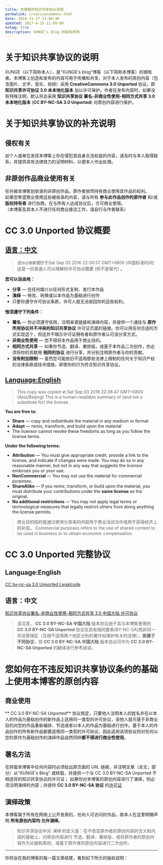 ```yaml
---
title: 本博客的知识共享协议说明
permalink: creativecommons.html
date: 2016-11-27 13:00:46
updated: 2017-4-25 11:00:00
notag: true
description: XUNGE's Blog 的版权声明
---
```


# 关于知识共享协议的说明

XUNGE（以下简称本人），是“XUNGE's blog”博客（以下简称本博客）的拥有者。本博客上创造和发布的内容可用于传播和共享，对于本人发布的原创内容（包含图片、文字、音乐、视频）采用 **CreativeCommons 3.0 Unported** 协议，即 **知识共享许可协议 3.0 未本地化版本** 加以许可保护。作者在发布内容时，如果没有特殊注明，默认将会采用 **知识共享协议 署名-非商业性使用-相同方式共享 3.0 未本地化版本** (**CC BY-NC-SA 3.0 Unported**) 对原创内容进行保护。

# 关于知识共享协议的补充说明

## 侵权有关

如个人或单位发现本博客上存在侵犯其自身合法权益的内容，请及时与本人取得联系，并提供具有法律效力的证明材料，以便本人作出处理。

## 非原创作品商业使用有关

任何被本博客划收录的非原创作品，原作者依然持有商业使用其作品的权利。  
如果您希望商业使用这些被收录的内容，请与所有 **参与此作品创作的原作者** 和/或 **版权持有者** 进行协商。在与所有人达成协议后，方可商业使用。  
（本博客及其本人不进行任何商业接洽工作，请自行与作者联系）

# CC 3.0 Unported 协议概要

## [语言：中文](https://creativecommons.org/licenses/by-nc-sa/3.0/deed.zh)

>该`协议摘要`摘抄于Sat Sep 03 2016 22:30:57 GMT+0800 (中国标准时间)
>这是一份普通人可以理解的许可协议概要 (但不是替代) 。

**您可以自由地：**

- **分享** — 在任何媒介以任何形式复制、发行本作品
- **演绎** — 修改、转换或以本作品为基础进行创作
- 只要你遵守许可协议条款，许可人就无法收回你的这些权利。

**惟须遵守下列条件：**

- **署名** — 你必须遵守信用，注明来源链接和演绎内容，并提供一个通往与 **原作所用协议并不冲突的知识共享协议** 许可证页面的链接。你可以用任何合适的方式实现这个，但这并不暗示许可证拥有者和原作者认可该分享方式。
- **非商业性使用** — 您不得将本作品用于商业目的。
- **相同方式共享** — 如果你节选、翻译、重排版，或基于本作品二次创作，你必须将你的贡献用 **相同的协议** 进行分享，并分别注明原作者与你的贡献。
- **没有附加限制** — 虽然您可能依旧不适用那些法律上限制的任何关于知识产权的法律条款或技术措施，即使你的行为符合知识共享协议。

## [Language:English](https://creativecommons.org/licenses/by-nc-sa/3.0/deed)

> This copy was copied at Sat Sep 03 2016 22:36:47 GMT+0800 (Asia/Beijing)
> This is a human-readable summary of (and not a substitute for) the license.

**You are free to:**

- **Share** — copy and redistribute the material in any medium or format
- **Adapt** — remix, transform, and build upon the material
- The licensor cannot revoke these freedoms as long as you follow the license terms.

**Under the following terms:**

- **Attribution** — You must give appropriate credit, provide a link to the license, and indicate if changes were made. You may do so in any reasonable manner, but not in any way that suggests the licensor endorses you or your use.
- **NonCommercial** — You may not use the material for commercial purposes.
- **ShareAlike** — If you remix, transform, or build upon the material, you must distribute your contributions under the **same license** as the original.
- **No additional restrictions** — You may not apply legal terms or technological measures that legally restrict others from doing anything the license permits.

> 商业目的指的是通过使用分享来的内容用于商业活动当中或用于获得经济上的补偿。
> Commercial purposes refers to the use of shared content to be used in business or to obtain economic compensation.

# CC 3.0 Unported 完整协议

## Language:English
[CC by-nc-sa 3.0 Unported Legalcode](https://creativecommons.org/licenses/by-nc-sa/3.0/legalcode)
## 语言：中文
[知识共享协议署名-非商业性使用-相同方式共享 3.0 中国大陆 许可协议](https://creativecommons.org/licenses/by-nc-sa/3.0/cn/legalcode)

> 请注意， **CC 3.0 BY-NC-SA 中国大陆** 版本协议由于其与本博客使用的 **CC 3.0 BY-NC-SA Unported** 协议仅具有相同要素(BY-NC-SA)而非同一司法管辖区（互相不适用两个地区分别的著作权保护有关的法律），**故属于不同协议**，但 **CC 3.0 BY-NC-SA 中国大陆** 版本协议可作为 **CC 3.0 BY-NC-SA Unported** 的翻译进行参考阅读。

# 您如何在不违反知识共享协议条约的基础上使用本博客的原创内容

## 商业使用

** CC 3.0 BY-NC-SA Unported** 协议规定，只要他人注明本人的姓名并在以本人的作品为基础创作的新作品上适用同一类型的许可协议，该他人就可基于非商业目的对您的作品重新编排、节选或者以本人的作品为基础进行创作。基于本人的作品创作的所有新作品都要适用同一类型的许可协议，因此适用该项协议则对任何以您的原作为基础创作的演绎作品自然同样**都不得进行商业性使用**。

## 署名方法

在转载本博客中任何内容时必须给出原页面的 URL 链接，并注明文章（全文，部分）从“XUNGE's Blog” 或转载，并提供一个与 CC 3.0 BY-NC-SA Unported 不相违背的知识共享协议的许可证；
如果你对本博客的原创内容进行了演绎，则必须注明演绎的内容；并提供 **CC 3.0 BY-NC-SA 协议** 的[许可证](https://creativecommons.org/choose/results-one?license_code=by-nc-sa&amp;jurisdiction=cn&amp;version=3.0&amp;lang=zh)

## 演绎政策

本博客属于所有在网络上公开发表的，任何人可访问的作品，故本人在这里明确声明 **所有原创内容均 允许演绎**。
> 知识共享协议中对 *演绎* 的定义是：在不改变原作者的原创内容的含义和内涵的基础上，对原创内容进行 节选、翻译、重排版，或将原作者的原创内容作为论据和素材，或基于原作者的原创内容进行二次创作。

-----

你将会在我的博客的每一篇文章结尾，看到如下所示的版权说明：
